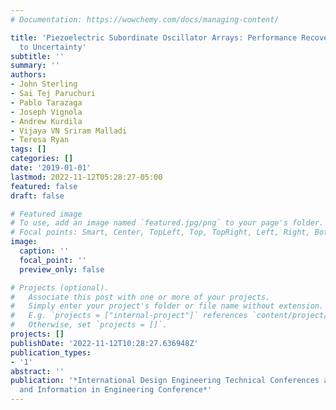 ```yaml
---
# Documentation: https://wowchemy.com/docs/managing-content/

title: 'Piezoelectric Subordinate Oscillator Arrays: Performance Recovery and Robustness
  to Uncertainty'
subtitle: ''
summary: ''
authors:
- John Sterling
- Sai Tej Paruchuri
- Pablo Tarazaga
- Joseph Vignola
- Andrew Kurdila
- Vijaya VN Sriram Malladi
- Teresa Ryan
tags: []
categories: []
date: '2019-01-01'
lastmod: 2022-11-12T05:28:27-05:00
featured: false
draft: false

# Featured image
# To use, add an image named `featured.jpg/png` to your page's folder.
# Focal points: Smart, Center, TopLeft, Top, TopRight, Left, Right, BottomLeft, Bottom, BottomRight.
image:
  caption: ''
  focal_point: ''
  preview_only: false

# Projects (optional).
#   Associate this post with one or more of your projects.
#   Simply enter your project's folder or file name without extension.
#   E.g. `projects = ["internal-project"]` references `content/project/deep-learning/index.md`.
#   Otherwise, set `projects = []`.
projects: []
publishDate: '2022-11-12T10:28:27.636948Z'
publication_types:
- '1'
abstract: ''
publication: '*International Design Engineering Technical Conferences and Computers
  and Information in Engineering Conference*'
---
```

